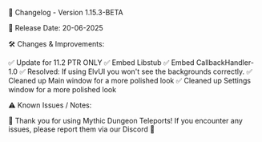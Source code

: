 📜 Changelog - Version 1.15.3-BETA

📅 Release Date: 20-06-2025

🛠️ Changes & Improvements:

✅ Update for 11.2 PTR ONLY
✅ Embed Libstub
✅ Embed CallbackHandler-1.0
✅ Resolved: If using ElvUI you won't see the backgrounds correctly.
✅ Cleaned up Main window for a more polished look
✅ Cleaned up Settings window for a more polished look

⚠️ Known Issues / Notes:



🚀 Thank you for using Mythic Dungeon Teleports! If you encounter any issues, please report them via our Discord 🚀
